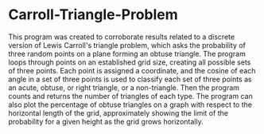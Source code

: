 # Carroll-Triangle-Problem
This program was created to corroborate results related to a discrete version of Lewis Carroll's triangle problem, which asks the probability of three random points on a plane forming an obtuse triangle. 
The program loops through points on an established grid size, creating all possible sets of three points. Each point is assigned a coordinate, and the cosine of each angle in a set of three points is used to classify each set of three points as an acute, obtuse, or right triangle, or a non-triangle. 
Then the program counts and returns the number of triangles of each type. 
The program can also plot the percentage of obtuse triangles on a graph with respect to the horizontal length of the grid, approximately showing the limit of the probability for a given height as the grid grows horizontally. 
